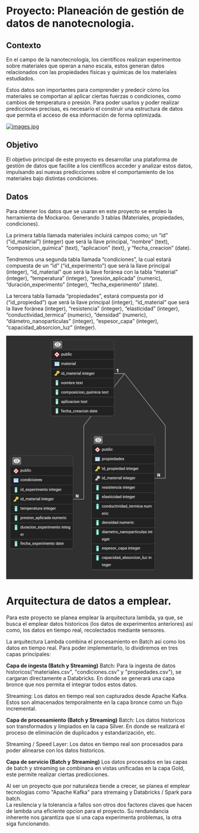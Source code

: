 # Proyecto: Planeación de gestión de datos de nanotecnologia. 

## Contexto
En el campo de la nanotecnología, los científicos realizan experimentos sobre materiales que operan a nano escala, estos generan datos relacionados con las propiedades físicas y químicas de los materiales estudiados.

Estos datos son importantes para comprender y predecir cómo los materiales se comportan al aplicar ciertas fuerzas o condiciones, como cambios de temperatura o presión. Para poder usarlos y poder realizar predicciones precisas, es necesario el construir una estructura de datos que permita el acceso de esa información de forma optimizada.

[![images.jpg](https://i.postimg.cc/1zY0ddD1/images.jpg)](https://postimg.cc/McVjMds9)

## Objetivo
El objetivo principal de este proyecto es desarrollar una plataforma de gestión de datos que facilite a los científicos acceder y analizar estos datos, impulsando así nuevas predicciones sobre el comportamiento de los materiales bajo distintas condiciones.  

## Datos

Para obtener los datos que se usaran en este proyecto se empleo la herramienta de Mockaroo. Generando 3 tablas (Materiales, propiedades, condiciones). 

La primera tabla llamada materiales incluirá campos como; un “id” (“id_material”) (integer) que será la llave principal, “nombre” (text), “composicion_quimica” (text), “aplicacion” (text), y “fecha_creacion” (date). 

Tendremos una segunda tabla llamada “condiciones”, la cual estará compuesta de un “id” (“id_experimento”) que será la llave principal (integer), “id_material” que será la llave foránea con la tabla “material” (integer), “temperatura” (integer), “presión_aplicada” (numeric), “duración_experimento” (integer), “fecha_experimento” (date).   

La tercera tabla llamada “propiedades”, estará compuesta por id (“id_propiedad”) que será la llave principal (integer), “id_material” que será la llave foránea (integer), “resistencia” (integer), “elasticidad” (integer), “conductividad_termica” (numeric), “densidad” (numeric), “diámetro_nanoparticulas” (integer), “espesor_capa” (integer), “capacidad_absorcion_luz” (integer).  

![EBD](Data/EBD.png)

# Arquitectura de datos a emplear. 

Para este proyecto se planea emplear la arquitectura lambda, ya que, se busca el emplear datos historicos (los datos de experimentos anteriores) así como, los datos en tiempo real, recolectados mediante sensores. 

La arquitectura Lambda combina el procesamiento en Batch así como los datos en tiempo real. Para poder implementarlo, lo dividiremos en tres capas principales: 

**Capa de ingesta (Batch y Streaming)**
Batch: Para la ingesta de datos historicos("materiales.csv", "condiciones.csv" y "propiedades.csv"), se cargaran directamente a Databricks. En donde se generará una capa bronce que nos permita el integrar todos estos datos. 

Streaming: Los datos en tiempo real son capturados desde Apache Kafka. Estos son almacenados temporalmente en la capa bronce como un flujo incremental.

**Capa de procesamiento (Batch y Streaming)**
Batch: Los datos historicos son transformados y limpiados en la capa Silver. En donde se realizará el proceso de eliminación de duplicados y estandarización, etc. 

Streaming / Speed Layer: Los datos en tiempo real son procesados para poder alinearse con los datos historicos.  

**Capa de servicio (Batch y Streaming)**
Los datos procesados en las capas de batch y streaming se combinana en vistas unificadas en la capa Gold, este permite realizar ciertas predicciones. 

Al ser un proyecto que por naturaleza tiende a crecer, se planea el emplear tecnologias como "Apache Kafka" para stremaing y Databricks / Spark para batch.  
La resilencia y la tolerancia a fallos son otros dos factores claves que hacen de lambda una eficiente opcion para el proyecto. Su rendundancia inherente nos garantiza que sí una capa experimenta problemas, la otra siga funcionando. 

